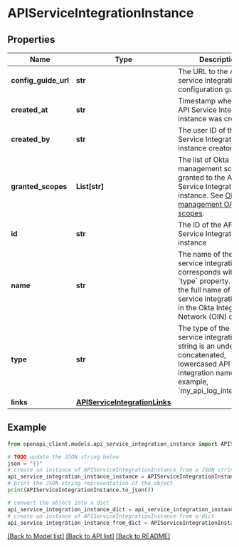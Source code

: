 # APIServiceIntegrationInstance


## Properties

Name | Type | Description | Notes
------------ | ------------- | ------------- | -------------
**config_guide_url** | **str** | The URL to the API service integration configuration guide | [optional] [readonly] 
**created_at** | **str** | Timestamp when the API Service Integration instance was created | [optional] [readonly] 
**created_by** | **str** | The user ID of the API Service Integration instance creator | [optional] [readonly] 
**granted_scopes** | **List[str]** | The list of Okta management scopes granted to the API Service Integration instance. See [Okta management OAuth 2.0 scopes](/oauth2/#okta-admin-management). | [optional] 
**id** | **str** | The ID of the API Service Integration instance | [optional] [readonly] 
**name** | **str** | The name of the API service integration that corresponds with the &#x60;type&#x60; property. This is the full name of the API service integration listed in the Okta Integration Network (OIN) catalog. | [optional] [readonly] 
**type** | **str** | The type of the API service integration. This string is an underscore-concatenated, lowercased API service integration name. For example, &#x60;my_api_log_integration&#x60;. | [optional] 
**links** | [**APIServiceIntegrationLinks**](APIServiceIntegrationLinks.md) |  | [optional] 

## Example

```python
from openapi_client.models.api_service_integration_instance import APIServiceIntegrationInstance

# TODO update the JSON string below
json = "{}"
# create an instance of APIServiceIntegrationInstance from a JSON string
api_service_integration_instance_instance = APIServiceIntegrationInstance.from_json(json)
# print the JSON string representation of the object
print(APIServiceIntegrationInstance.to_json())

# convert the object into a dict
api_service_integration_instance_dict = api_service_integration_instance_instance.to_dict()
# create an instance of APIServiceIntegrationInstance from a dict
api_service_integration_instance_from_dict = APIServiceIntegrationInstance.from_dict(api_service_integration_instance_dict)
```
[[Back to Model list]](../README.md#documentation-for-models) [[Back to API list]](../README.md#documentation-for-api-endpoints) [[Back to README]](../README.md)


